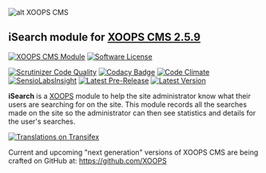 ![alt XOOPS CMS](https://xoops.org/images/logoXoops4GithubRepository.png)
## iSearch module for  [XOOPS CMS 2.5.9](https://xoops.org)
[![XOOPS CMS Module](https://img.shields.io/badge/XOOPS%20CMS-Module-blue.svg)](https://xoops.org)
[![Software License](https://img.shields.io/badge/license-GPL-brightgreen.svg?style=flat)](LICENSE)

[![Scrutinizer Code Quality](https://img.shields.io/scrutinizer/g/XoopsModules25x/isearch.svg?style=flat)](https://scrutinizer-ci.com/g/XoopsModules25x/isearch/?branch=master)
[![Codacy Badge](https://api.codacy.com/project/badge/Grade/2c1ce57c3e6f4d5b9b55198b4305cd14)](https://www.codacy.com/app/XoopsModules25x/isearch_2)
[![Code Climate](https://img.shields.io/codeclimate/github/XoopsModules25x/isearch.svg?style=flat)](https://codeclimate.com/github/XoopsModules25x/isearch)
[![SensioLabsInsight](https://insight.sensiolabs.com/projects/15e68601-b9b9-43b8-9577-0a098358e2b5/mini.png)](https://insight.sensiolabs.com/projects/15e68601-b9b9-43b8-9577-0a098358e2b5)
[![Latest Pre-Release](https://img.shields.io/github/tag/XoopsModules25x/isearch.svg?style=flat)](https://github.com/XoopsModules25x/isearch/tags/)
[![Latest Version](https://img.shields.io/github/release/XoopsModules25x/isearch.svg?style=flat)](https://github.com/XoopsModules25x/isearch/releases/)

**iSearch** is a [XOOPS](http://xoops.org) module to help the site administrator know what their users are  searching for on the site. This module records all the searches made on the site so the administrator can then see statistics and details for the user's searches.


[![Translations on Transifex](http://xoops.org/images/translations-transifex-blue.svg)](https://www.transifex.com/xoops)

Current and upcoming "next generation" versions of XOOPS CMS are being crafted on GitHub at: https://github.com/XOOPS
